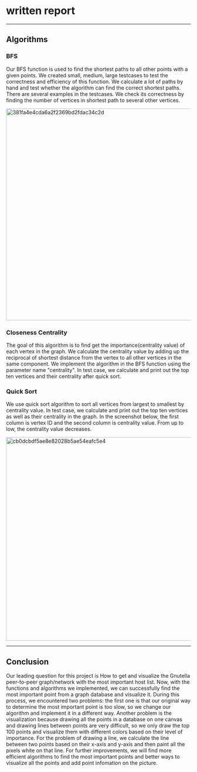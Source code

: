 # written report
****
## Algorithms
### BFS
Our BFS function is used to find the shortest paths to all other points with a given points. We created small, medium, large testcases to test the correctness and efficiency of this function. We calculate a lot of paths by hand and test whether the algorithm can find the correct shortest paths. There are several examples in the testcases. We check its correctness by finding the number of vertices in shortest path to several other vertices. 

<img width="579" alt="381fa4e4cda6a2f2369bd2fdac34c2d" src="https://user-images.githubusercontent.com/90986475/207244276-5ba71e72-ef7c-4f20-b545-c4977605266b.png">

### Closeness Centrality
The goal of this algorithm is to find get the importance(centrality value) of each vertex in the graph. We calculate the centrality value by adding up the reciprocal of shortest distance from the vertex to all other vertices in the same component. We implement the algorithm in the BFS function using the parameter name "centrality". In test case, we calculate and print out the top ten vertices and their centrality after quick sort. 

### Quick Sort
We use quick sort algorithm to sort all vertices from largest to smallest by centrality value. In test case, we calculate and print out the top ten vertices as well as their centrality in the graph. In the screenshot below, the first column is vertex ID and the second column is centrality value. From up to low, the centrality value decreases. 

<img width="556" alt="cb0dcbdf5ae8e82028b5ae54eafc5e4" src="https://user-images.githubusercontent.com/90986475/207246123-2348cc2d-8b10-4082-902f-46f7d6ee9666.png">


****
## Conclusion
Our leading question for this project is How to get and visualize the Gnutella peer-to-peer graph/network with the most important host list. Now, with the functions and algorithms we implemented, we can successfully find the most important point from a graph database and visualize it. During this process, we encountered two problems: the first one is that our original way to determine the most important point is too slow, so we change our algorithm and implement it in a different way. Another problem is the visualization because drawing all the points in a database on one canvas and drawing lines between points are very difficult, so we only draw the top 100 points and visualize them with different colors based on their level of importance. For the problem of drawing a line, we calculate the line between two points based on their x-axis and y-axis and then paint all the pixels white on that line. For further improvements, we will find more efficient algorithms to find the most important points and better ways to visualize all the points and add point infomation on the picture.
